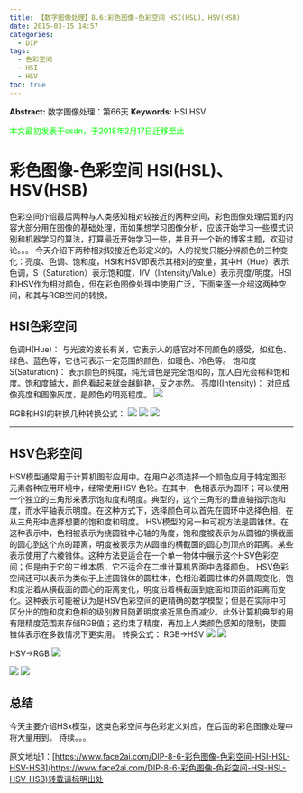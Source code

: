 ```yaml
---
title: 【数字图像处理】8.6:彩色图像-色彩空间 HSI(HSL)、HSV(HSB)
date: 2015-03-15 14:57
categories:
  - DIP
tags:
  - 色彩空间
  - HSI
  - HSV
toc: true
---
```

**Abstract:** 数字图像处理：第66天
**Keywords:** HSI,HSV
<!--more-->
<font color="00FF00">本文最初发表于csdn，于2018年2月17日迁移至此</font>
# 彩色图像-色彩空间 HSI(HSL)、HSV(HSB)
色彩空间介绍最后两种与人类感知相对较接近的两种空间，彩色图像处理后面的内容大部分用在图像的基础处理，而如果想学习图像分析，应该开始学习一些模式识别和机器学习的算法，打算最近开始学习一些，并且开一个新的博客主题，欢迎讨论。。。
今天介绍下两种相对较接近色彩定义的，人的视觉只能分辨颜色的三种变化：亮度、色调、饱和度，HSI和HSV即表示其相对的变量，其中H（Hue）表示色调，S（Saturation）表示饱和度，I/V（Intensity/Value）表示亮度/明度。HSI和HSV作为相对颜色，但在彩色图像处理中使用广泛，下面来逐一介绍这两种空间，和其与RGB空间的转换。
## HSI色彩空间
色调H(Hue)： 与光波的波长有关，它表示人的感官对不同颜色的感受，如红色、绿色、蓝色等，它也可表示一定范围的颜色，如暖色、冷色等。
饱和度S(Saturation)： 表示颜色的纯度，纯光谱色是完全饱和的，加入白光会稀释饱和度。饱和度越大，颜色看起来就会越鲜艳，反之亦然。
亮度I(Intensity)： 对应成像亮度和图像灰度，是颜色的明亮程度。
![](https://tony4ai-1251394096.cos.ap-hongkong.myqcloud.com/blog_images/DIP-8-6-彩色图像-色彩空间-HSI-HSL-HSV-HSB/20150315140859738.png)

RGB和HSI的转换几种转换公式：
![](https://tony4ai-1251394096.cos.ap-hongkong.myqcloud.com/blog_images/DIP-8-6-彩色图像-色彩空间-HSI-HSL-HSV-HSB/20150315143324202.png)
![](https://tony4ai-1251394096.cos.ap-hongkong.myqcloud.com/blog_images/DIP-8-6-彩色图像-色彩空间-HSI-HSL-HSV-HSB/20150315143409729.png)
![](https://tony4ai-1251394096.cos.ap-hongkong.myqcloud.com/blog_images/DIP-8-6-彩色图像-色彩空间-HSI-HSL-HSV-HSB/20150315143421850.png)


----------


## HSV色彩空间
HSV模型通常用于计算机图形应用中。在用户必须选择一个颜色应用于特定图形元素各种应用环境中，经常使用HSV 色轮。在其中，色相表示为圆环；可以使用一个独立的三角形来表示饱和度和明度。典型的，这个三角形的垂直轴指示饱和度，而水平轴表示明度。在这种方式下，选择颜色可以首先在圆环中选择色相，在从三角形中选择想要的饱和度和明度。
HSV模型的另一种可视方法是圆锥体。在这种表示中，色相被表示为绕圆锥中心轴的角度，饱和度被表示为从圆锥的横截面的圆心到这个点的距离，明度被表示为从圆锥的横截面的圆心到顶点的距离。某些表示使用了六棱锥体。这种方法更适合在一个单一物体中展示这个HSV色彩空间；但是由于它的三维本质，它不适合在二维计算机界面中选择颜色。
HSV色彩空间还可以表示为类似于上述圆锥体的圆柱体，色相沿着圆柱体的外圆周变化，饱和度沿着从横截面的圆心的距离变化，明度沿着横截面到底面和顶面的距离而变化。这种表示可能被认为是HSV色彩空间的更精确的数学模型；但是在实际中可区分出的饱和度和色相的级别数目随着明度接近黑色而减少。此外计算机典型的用有限精度范围来存储RGB值；这约束了精度，再加上人类颜色感知的限制，使圆锥体表示在多数情况下更实用。
转换公式：
RGB->HSV
![](https://tony4ai-1251394096.cos.ap-hongkong.myqcloud.com/blog_images/DIP-8-6-彩色图像-色彩空间-HSI-HSL-HSV-HSB/20150315145318868.png)
![](https://tony4ai-1251394096.cos.ap-hongkong.myqcloud.com/blog_images/DIP-8-6-彩色图像-色彩空间-HSI-HSL-HSV-HSB/20150315145332783.png)

HSV->RGB
![](https://tony4ai-1251394096.cos.ap-hongkong.myqcloud.com/blog_images/DIP-8-6-彩色图像-色彩空间-HSI-HSL-HSV-HSB/20150315145343757.png)

![](https://tony4ai-1251394096.cos.ap-hongkong.myqcloud.com/blog_images/DIP-8-6-彩色图像-色彩空间-HSI-HSL-HSV-HSB/20150315145428311.png)
![](https://tony4ai-1251394096.cos.ap-hongkong.myqcloud.com/blog_images/DIP-8-6-彩色图像-色彩空间-HSI-HSL-HSV-HSB/20150315145440229.png)
## 总结
今天主要介绍HSx模型，这类色彩空间与色彩定义对应，在后面的彩色图像处理中将大量用到。
待续。。。





原文地址1：[https://www.face2ai.com/DIP-8-6-彩色图像-色彩空间-HSI-HSL-HSV-HSB](https://www.face2ai.com/DIP-8-6-彩色图像-色彩空间-HSI-HSL-HSV-HSB)转载请标明出处
